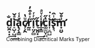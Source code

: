# d̺̯̟̣̐͢͢i̠̺̹̺ͣ̆͜a̢̗̣̳ͮ̇͑c̷̸̹̗̯ͧ̔r̰͈̋͐ͤ͒̓î̞̤̗̻ͬͬt͉̬͈͙̋͢͟i̸̲̝͇ͨͮͣc͚̫̤̣̤̔̋i͎̠̪̺ͭ͘͜s̢͉̈ͥ̂͢͜m̛͙̤̮͗̊̌
Combining Diacritical Marks Typer
